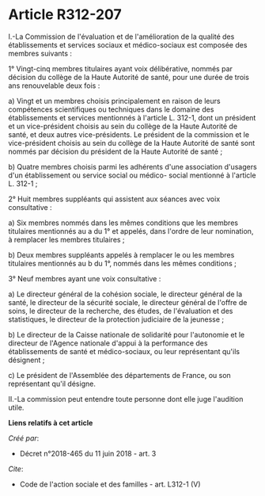 # Article R312-207

I.-La Commission de l'évaluation et de l'amélioration de la qualité des établissements et services sociaux et médico-sociaux
est composée des membres suivants : 

1° Vingt-cinq membres titulaires ayant voix délibérative, nommés par décision du collège de la Haute Autorité de santé, pour
une durée de trois ans renouvelable deux fois : 

a) Vingt et un membres choisis principalement en raison de leurs compétences scientifiques ou techniques dans le domaine des
établissements et services mentionnés à l'article L. 312-1, dont un président et un vice-président choisis au sein du collège
de la Haute Autorité de santé, et deux autres vice-présidents. Le président de la commission et le vice-président choisis au
sein du collège de la Haute Autorité de santé sont nommés par décision du président de la Haute Autorité de santé ; 

b) Quatre membres choisis parmi les adhérents d'une association d'usagers d'un établissement ou service social ou médico-
social mentionné à l'article L. 312-1 ; 

2° Huit membres suppléants qui assistent aux séances avec voix consultative : 

a) Six membres nommés dans les mêmes conditions que les membres titulaires mentionnés au a du 1° et appelés, dans l'ordre de
leur nomination, à remplacer les membres titulaires ; 

b) Deux membres suppléants appelés à remplacer le ou les membres titulaires mentionnés au b du 1°, nommés dans les mêmes
conditions ; 

3° Neuf membres ayant une voix consultative : 

a) Le directeur général de la cohésion sociale, le directeur général de la santé, le directeur de la sécurité sociale, le
directeur général de l'offre de soins, le directeur de la recherche, des études, de l'évaluation et des statistiques, le
directeur de la protection judiciaire de la jeunesse ; 

b) Le directeur de la Caisse nationale de solidarité pour l'autonomie et le directeur de l'Agence nationale d'appui à la
performance des établissements de santé et médico-sociaux, ou leur représentant qu'ils désignent ; 

c) Le président de l'Assemblée des départements de France, ou son représentant qu'il désigne. 

II.-La commission peut entendre toute personne dont elle juge l'audition utile.

**Liens relatifs à cet article**

_Créé par_:

  - Décret n°2018-465 du 11 juin 2018 - art. 3

_Cite_:

  - Code de l'action sociale et des familles - art. L312-1 (V)

